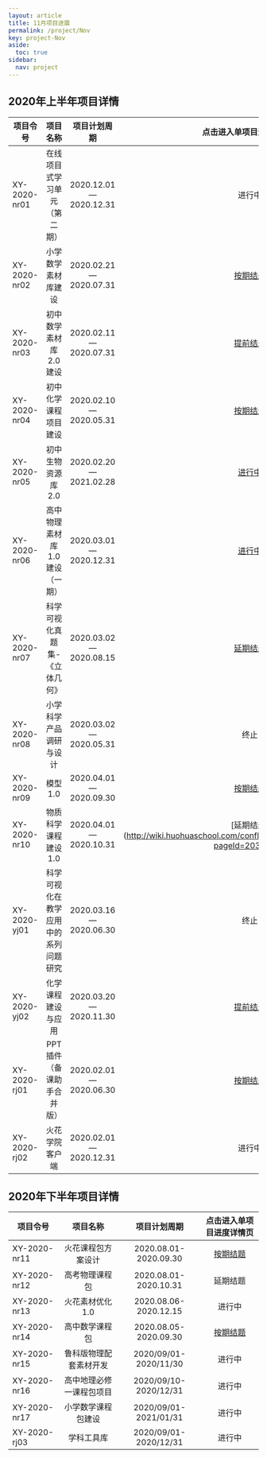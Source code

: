 ```yaml
---
layout: article
title: 11月项目进展
permalink: /project/Nov
key: project-Nov
aside:
  toc: true
sidebar:
  nav: project
---
```


<bro/><bro/>

## 2020年上半年项目详情

| 项目令号       |  项目名称  |项目计划周期  |   点击进入单项目进度详情页  |
|-------------  |:------:|:------:|:------:|
|XY-2020-nr01 |在线项目式学习单元（第二期）	|2020.12.01 — 2020.12.31|进行中|
|XY-2020-nr02  |小学数学素材库建设	|2020.02.21 — 2020.07.31|[按期结题](http://wiki.huohuaschool.com/confluence/pages/viewpage.action?pageId=22479448)|
|XY-2020-nr03   |初中数学素材库2.0建设	|2020.02.11 — 2020.07.31|[提前结题](http://wiki.huohuaschool.com/confluence/pages/viewpage.action?pageId=17499572)|
|XY-2020-nr04   |初中化学课程项目建设	|2020.02.10 — 2020.05.31|[按期结题](http://wiki.huohuaschool.com/confluence/pages/viewpage.action?pageId=17499214)|
|XY-2020-nr05   |初中生物资源库2.0	|2020.02.20 — 2021.02.28|[进行中](http://wiki.huohuaschool.com/confluence/pages/viewpage.action?pageId=17499387)|
|XY-2020-nr06   |高中物理素材库1.0建设（一期）	|2020.03.01 — 2020.12.31|[进行中](http://wiki.huohuaschool.com/confluence/pages/viewpage.action?pageId=20348942)|
|XY-2020-nr07  |科学可视化真题集-《立体几何》	|2020.03.02 — 2020.08.15|[延期结题](http://wiki.huohuaschool.com/confluence/pages/viewpage.action?pageId=21364803)
|XY-2020-nr08  |小学科学产品调研与设计	|2020.03.02 — 2020.05.31|终止|
|XY-2020-nr09   |模型1.0	|2020.04.01 — 2020.09.30|[按期结题](http://wiki.huohuaschool.com/confluence/pages/viewpage.action?pageId=17499687)|
|XY-2020-nr10   |物质科学课程建设1.0	|2020.04.01 — 2020.10.31|[延期结题](http://wiki.huohuaschool.com/confluence/pages/viewpage.action?pageId=20349079|
|XY-2020-yj01   |科学可视化在教学应用中的系列问题研究	|2020.03.16 — 2020.06.30|终止|
|XY-2020-yj02   |化学课程建设与应用	|2020.03.20 — 2020.11.30|[提前结题](http://wiki.huohuaschool.com/confluence/pages/viewpage.action?pageId=20349038)|
|XY-2020-rj01   |PPT插件（备课助手合并版）	|2020.02.01 — 2020.06.30|[按期结题](http://wiki.huohuaschool.com/confluence/pages/viewpage.action?pageId=20349448)|
|XY-2020-rj02   |火花学院客户端	|2020.02.01 — 2020.12.31|进行中|

## 2020年下半年项目详情

| 项目令号       |  项目名称  |项目计划周期  |   点击进入单项目进度详情页  |
|-------------  |:------:|:------:|:------:|
|XY-2020-nr11|火花课程包方案设计|2020.08.01-2020.09.30|[按期结题](http://wiki.huohuaschool.com/confluence/pages/viewpage.action?pageId=24150672)|
|XY-2020-nr12|高考物理课程包|2020.08.01-2020.10.31|延期结题|(http://wiki.huohuaschool.com/confluence/pages/viewpage.action?pageId=29229185)
|XY-2020-nr13|火花素材优化1.0|2020.08.06-2020.12.15|进行中|
|XY-2020-nr14|高中数学课程包|2020.08.05-2020.09.30|[按期结题](http://wiki.huohuaschool.com/confluence/pages/viewpage.action?pageId=26542127)|
|XY-2020-nr15|鲁科版物理配套素材开发|2020/09/01-2020/11/30|进行中|
|XY-2020-nr16|高中地理必修一课程包项目|2020/09/10-2020/12/31|进行中|
|XY-2020-nr17|小学数学课程包建设|2020/09/01-2021/01/31|进行中|
|XY-2020-rj03|学科工具库|2020/09/01-2020/12/31|进行中|


